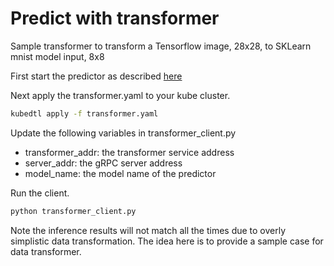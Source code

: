 # Predict with transformer 
Sample transformer to transform a Tensorflow image, 28x28, to SKLearn mnist model input, 8x8

First start the predictor as described [here](https://github.com/pvaneck/model-serving-sandbox/tree/main/grpc-predict#readme)

Next apply the transformer.yaml to your kube cluster.
```sh
kubedtl apply -f transformer.yaml
```

Update the following variables in transformer_client.py

* transformer_addr: the transformer service address
* server_addr: the gRPC server address
* model_name: the model name of the predictor

Run the client.
```sh
python transformer_client.py
```

Note the inference results will not match all the times due to overly simplistic data transformation. The idea here is to provide a sample case for data transformer.
